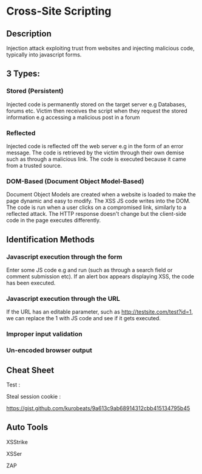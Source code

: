 # Cross-Site Scripting
## Description
Injection attack exploiting trust from websites and injecting malicious code, typically into javascript forms.

## 3 Types:
### Stored (Persistent)
Injected code is permanently stored on the target server e.g Databases, forums etc.
Victim then receives the script when they request the stored information e.g accessing a malicious post in a forum

### Reflected
Injected code is reflected off the web server e.g in the form of an error message.
The code is retrieved by the victim through their own demise such as through a malicious link.
The code is executed because it came from a trusted source.

### DOM-Based (Document Object Model-Based)
Document Object Models are created when a website is loaded to make the page dynamic and easy to modify. 
The XSS JS code writes into the DOM.
The code is run when a user clicks on a compromised link, similarly to a reflected attack. 
The HTTP response doesn't change but the client-side code in the page executes differently. 

## Identification Methods
### Javascript execution through the form
Enter some JS code e.g <script>alert(‘XSS’)</script> and run (such as through a search field or comment submission etc). If an alert box appears displaying XSS, the code has been executed.

### Javascript execution through the URL
If the URL has an editable parameter, such as http://testsite.com/test?id=1, we can replace the 1 with JS code and see if it gets executed.

### Improper input validation

### Un-encoded browser output 

## Cheat Sheet

Test : <script>alert(‘XSS’)</script>

Steal session cookie : <script>alert(document.cookie)</script>

https://gist.github.com/kurobeats/9a613c9ab68914312cbb415134795b45

## Auto Tools
XSStrike

XSSer

ZAP

